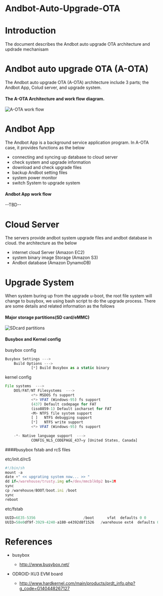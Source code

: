 # Andbot-Auto-Upgrade-OTA

# Introduction
The document describes the Andbot auto upgrade OTA architecture and updrade mechanisam

# Andbot auto upgrade OTA (A-OTA)
The Andbot auto upgrade OTA (A-OTA) architecture include 3 parts; the Andbot App, Colud server, and upgrade system.

#### The A-OTA Architecture and work flow diagram.
![A-OTA work flow](https://docs.google.com/drawings/d/1ckOrEvUkxI-c29folQL1CAE7msxt5V7eteUvdp-5i9A/pub?w=552&h=720)
														
# Andbot App
The Andbot App is a background service application program. In A-OTA case, it provides functions as the below
* connecting and syncing up database to cloud server
* check system and upgrade information
* download and check upgrade files
* backup Andbot setting files
* system power monitor
* switch System to upgrade system 

#### Andbot App work flow
--TBD--

# Cloud Server
The servers provide andbot system upgrade files and andbot database in cloud. the architecture as the below
* internet cloud Server	(Amazon EC2)
* system binary image Storage (Amazon S3)
* Andbot database (Amazon DynamoDB)

# Upgrade System
When system buring up from the upgrade u-boot, the root file system will change to busybox, we using bash script to do the upgrade process.
There are some details and related information as the follows

#### Major storage partitions(SD card/eMMC)
![SDcard partitions](https://docs.google.com/drawings/d/1yWVKoBfOmzN5G0ehQm-baXEqNDuhX32Q_PMMvmwtMic/pub?w=629&h=650)

#### Busybox and Kernel config

busybox config
```javascript
Busybox Settings --->
	Build Options --->
			[*] Build Busybox as a static binary
```

kernel config
```javascript
File systems  --->  
	DOS/FAT/NT Filesystems  --->
			<*> MSDOS fs support
			<*> VFAT (Windows-95) fs support
			(437) Default codepage for FAT
			(iso8859-1) Default iocharset for FAT
			<M> NTFS file system support
			[ ]   NTFS debugging support
			[*]   NTFS write support
			<*> VFAT (Windows-95) fs support
  
	-*- Native language support  ---> 
			CONFIG_NLS_CODEPAGE_437=y [United States, Canada]
```
 
####busybox fstab and rcS files

etc/init.d/rcS
```javascript
#!/bin/sh
mount -a 
date +" << upgrating system now... >> "
dd if=/warehouse/trusty.img of=/dev/mmcblk0p2 bs=1M
sync
cp /warehouse/BOOT/boot.ini /boot
sync
reboot
```
etc/fstab

```javascript
UUID=6E35-5356						/boot      vfat  defaults 0 0
UUID=58e0df9f-3929-4240-a180-e4392d8f1526	/warehouse ext4  defaults 0 0
```

# References

* busybox 
	* http://www.busybox.net/

* ODROID-XU3 EVM board 
	* http://www.hardkernel.com/main/products/prdt_info.php?g_code=G140448267127
